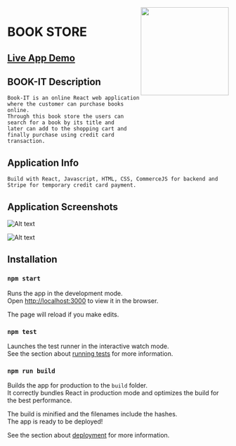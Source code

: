 <img src="./src/assets/circles.png" height="200px" align="right"/>

# BOOK STORE

## [Live App Demo](https://akshatbookstore.netlify.app/)

## BOOK-IT Description
    Book-IT is an online React web application where the customer can purchase books online.
    Through this book store the users can search for a book by its title and
    later can add to the shopping cart and finally purchase using credit card transaction.

## Application Info
    Build with React, Javascript, HTML, CSS, CommerceJS for backend and Stripe for temporary credit card payment.

## Application Screenshots
![Alt text](./src/assets/Screenshot1.png?raw=true "Main Page")

![Alt text](./src/assets/Screenshot2.png?raw=true "Shopping Cart")


## Installation 

### `npm start`

Runs the app in the development mode.<br>
Open [http://localhost:3000](http://localhost:3000) to view it in the browser.

The page will reload if you make edits.<br>

### `npm test`

Launches the test runner in the interactive watch mode.<br>
See the section about [running tests](#running-tests) for more information.

### `npm run build`

Builds the app for production to the `build` folder.<br>
It correctly bundles React in production mode and optimizes the build for the best performance.

The build is minified and the filenames include the hashes.<br>
The app is ready to be deployed!

See the section about [deployment](#deployment) for more information.

